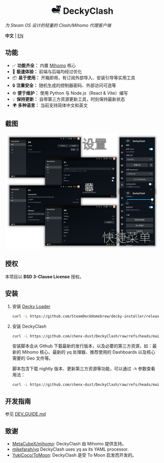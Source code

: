 <div align="center">
   <h1>
      <img src="./assets/gicat.svg" width="32" height="32">
      DeckyClash
   </h1>
</div>

*为 Steam OS 设计的轻量的 Clash/Mihomo 代理客户端*

**中文** | [EN](./README.md)

## 功能

- ✅ **功能齐全：** 内置 [Mihomo](https://github.com/MetaCubeX/mihomo) 核心
- 🚀 **极速体验：** 前端与后端均经过优化
- 📦 **易于使用：** 开箱即用，有订阅外部导入、安装引导等实用工具
- 🔒 **注重安全：** 随机生成的控制器密码、外部访问可选等
- ⚙️ **便于维护：** 使用 Python 与 Node.js（React & Vite）编写
- 💡 **保持更新：** 自带第三方资源更新工具，时刻保持最新状态
- 🌍 **多种语言：** 当前支持简体中文和英文

## 截图

![截图](./assets/screenshots-cn.png)

## 授权

本项目以 **BSD 3-Clause License** 授权。

## 安装

1. 安装 [Decky Loader](https://github.com/SteamDeckHomebrew/decky-loader)

   ```sh
   curl -L https://github.com/SteamDeckHomebrew/decky-installer/releases/latest/download/install_release.sh | sh
   ```

2. 安装 DeckyClash

   ```sh
   curl -L https://github.com/chenx-dust/DeckyClash/raw/refs/heads/main/install.sh | bash
   ```

   安装脚本会从 Github 下载最新的发行版本，以及必要的第三方资源，如：最新的 Mihomo 核心、最新的 yq 处理器、推荐使用的 Dashboards 以及核心需要的 Geo 文件等。

   脚本包含下载 nightly 版本、更新第三方资源等功能，可以通过 `-h` 参数查看用法：

   ```sh
   curl -L https://github.com/chenx-dust/DeckyClash/raw/refs/heads/main/install.sh | bash -s -- -h
   ```

## 开发指南

参见 [DEV_GUIDE.md](./docs/DEV_GUIDE.md)

## 致谢

- [MetaCubeX/mihomo](https://github.com/MetaCubeX/mihomo): DeckyClash 由 Mihomo 提供支持。
- [mikefarah/yq](https://github.com/mikefarah/yq) DeckyClash uses yq as its YAML processor.
- [YukiCoco/ToMoon](https://github.com/YukiCoco/ToMoon): DeckyClash 是受 To Moon 启发而开发的。
